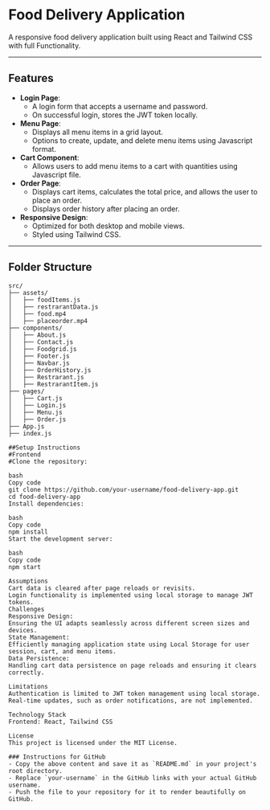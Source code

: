 # Food Delivery Application

A responsive food delivery application built using React and Tailwind CSS with full Functionality.

---

## Features

- **Login Page**:
  - A login form that accepts a username and password.
  - On successful login, stores the JWT token locally.
- **Menu Page**:
  - Displays all menu items in a grid layout.
  - Options to create, update, and delete menu items using Javascript format.
- **Cart Component**:
  - Allows users to add menu items to a cart with quantities using Javascript file.
- **Order Page**:
  - Displays cart items, calculates the total price, and allows the user to place an order.
  - Displays order history after placing an order.
- **Responsive Design**:
  - Optimized for both desktop and mobile views.
  - Styled using Tailwind CSS.

---

## Folder Structure

```plaintext
src/
├── assets/
│   ├── foodItems.js
│   ├── restrarantData.js
│   ├── food.mp4
│   ├── placeorder.mp4
├── components/
│   ├── About.js
│   ├── Contact.js
│   ├── Foodgrid.js
│   ├── Footer.js
│   ├── Navbar.js
│   ├── OrderHistory.js
│   ├── Restrarant.js
│   ├── RestrarantItem.js
├── pages/
│   ├── Cart.js
│   ├── Login.js
│   ├── Menu.js
│   ├── Order.js
├── App.js
├── index.js

##Setup Instructions
#Frontend
#Clone the repository:

bash
Copy code
git clone https://github.com/your-username/food-delivery-app.git
cd food-delivery-app
Install dependencies:

bash
Copy code
npm install
Start the development server:

bash
Copy code
npm start

Assumptions
Cart data is cleared after page reloads or revisits.
Login functionality is implemented using local storage to manage JWT tokens.
Challenges
Responsive Design:
Ensuring the UI adapts seamlessly across different screen sizes and devices.
State Management:
Efficiently managing application state using Local Storage for user session, cart, and menu items.
Data Persistence:
Handling cart data persistence on page reloads and ensuring it clears correctly.

Limitations
Authentication is limited to JWT token management using local storage.
Real-time updates, such as order notifications, are not implemented.

Technology Stack
Frontend: React, Tailwind CSS

License
This project is licensed under the MIT License.

### Instructions for GitHub
- Copy the above content and save it as `README.md` in your project's root directory.
- Replace `your-username` in the GitHub links with your actual GitHub username.
- Push the file to your repository for it to render beautifully on GitHub.
